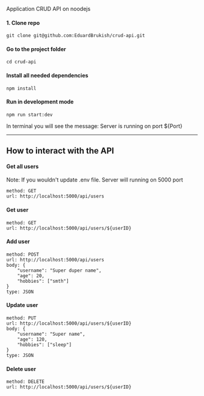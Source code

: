 Application CRUD API on noodejs

#### 1. Clone repo

```
git clone git@github.com:EduardBrukish/crud-api.git
```

#### Go to the project folder

```
cd crud-api
```

#### Install all needed dependencies

```
npm install
```

#### Run in development mode

```
npm run start:dev
```
In terminal you will see the message: Server is running on port ${Port}

---

## How to interact with the API

#### Get all users

Note: If you wouldn't update .env file. Server will running on 5000 port

```
method: GET
url: http://localhost:5000/api/users
```

#### Get user

```
method: GET
url: http://localhost:5000/api/users/${userID}
```

#### Add user

```
method: POST
url: http://localhost:5000/api/users
body: {
    "username": "Super duper name",
    "age": 20,
    "hobbies": ["smth"]
}
type: JSON
```

#### Update user

```
method: PUT
url: http://localhost:5000/api/users/${userID}
body: {
    "username": "Super name",
    "age": 120,
    "hobbies": ["sleep"]
}
type: JSON
```

#### Delete user

```
method: DELETE
url: http://localhost:5000/api/users/${userID}
```